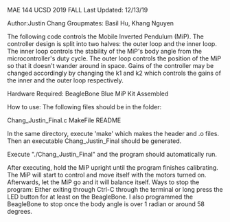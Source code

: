 MAE 144 UCSD 2019 FALL
Last Updated: 12/13/19

Author:Justin Chang
Groupmates: Basil Hu, Khang Nguyen


The following code controls the Mobile Inverted Pendulum (MiP). The controller design is
split into two halves: the outer loop and the inner loop. The inner loop controls the stability
of the MiP's body angle from the microcontroller's duty cycle. The outer loop controls the
position of the MiP so that it doesn't wander around in space. Gains of the controller may be changed
accordingly by changing the k1 and k2 which controls the gains of the inner and the outer loop respectively.

Hardware Required:
BeagleBone Blue
MiP Kit Assembled

How to use:
The following files should be in the folder:

Chang_Justin_Final.c
MakeFile
README

In the same directory, execute 'make' which makes the header and .o files. Then an executable
Chang_Justin_Final should be generated.

Execute "./Chang_Justin_Final" and the program should automatically run.

After executing, hold the MiP upright until the program finishes calibrating. The MiP will start to 
control and move itself with the motors turned on. Afterwards, let the MiP go and it will balance itself.
Ways to stop the program:
Either exiting through Ctrl-C through the terminal or long press the LED button for at least
on the BeagleBone. I also programmed the BeagleBone to stop once the body angle is over 1 radian
or around 58 degrees.

